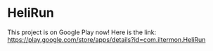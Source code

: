 # HeliRun
 
This project is on Google Play now! Here is the link: https://play.google.com/store/apps/details?id=com.iltermon.HeliRun
